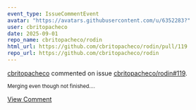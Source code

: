 ```yaml
---
event_type: IssueCommentEvent
avatar: "https://avatars.githubusercontent.com/u/6352283?"
user: cbritopacheco
date: 2025-09-01
repo_name: cbritopacheco/rodin
html_url: https://github.com/cbritopacheco/rodin/pull/119
repo_url: https://github.com/cbritopacheco/rodin
---
```


<a href='https://github.com/cbritopacheco' target='_blank'>cbritopacheco</a> commented on issue <a href='https://github.com/cbritopacheco/rodin/pull/119' target='_blank'>cbritopacheco/rodin#119</a>.

<small>Merging even though not finished....</small>

<a href='https://github.com/cbritopacheco/rodin/pull/119' target='_blank'>View Comment</a>